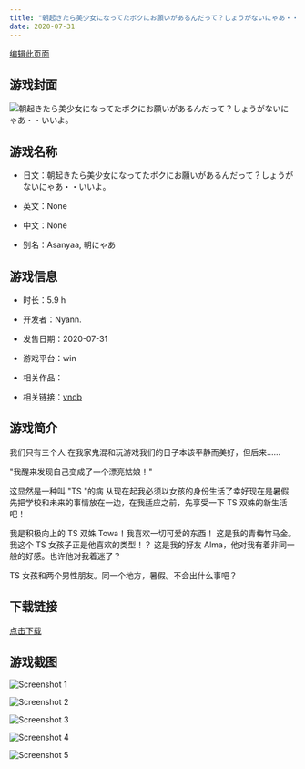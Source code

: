 ```yaml
---
title: "朝起きたら美少女になってたボクにお願いがあるんだって？しょうがないにゃあ・・いいよ。"
date: 2020-07-31
---
```

[编辑此页面](https://github.com/ACG-3/ADV3-source/blob/main/source/_posts/games/%E6%9C%9D%E8%B5%B7%E3%81%8D%E3%81%9F%E3%82%89%E7%BE%8E%E5%B0%91%E5%A5%B3%E3%81%AB%E3%81%AA%E3%81%A3%E3%81%A6%E3%81%9F%E3%83%9C%E3%82%AF%E3%81%AB%E3%81%8A%E9%A1%98%E3%81%84%E3%81%8C%E3%81%82%E3%82%8B%E3%82%93%E3%81%A0%E3%81%A3%E3%81%A6%EF%BC%9F%E3%81%97%E3%82%87%E3%81%86%E3%81%8C%E3%81%AA%E3%81%84%E3%81%AB%E3%82%83%E3%81%82%E3%83%BB%E3%83%BB%E3%81%84%E3%81%84%E3%82%88%E3%80%82.md)

## 游戏封面

![朝起きたら美少女になってたボクにお願いがあるんだって？しょうがないにゃあ・・いいよ。](https%3A//pan.timero.xyz/onedrive/img_lib_001/%E6%9C%9D%E8%B5%B7%E3%81%8D%E3%81%9F%E3%82%89%E7%BE%8E%E5%B0%91%E5%A5%B3%E3%81%AB%E3%81%AA%E3%81%A3%E3%81%A6%E3%81%9F%E3%83%9C%E3%82%AF%E3%81%AB%E3%81%8A%E9%A1%98%E3%81%84%E3%81%8C%E3%81%82%E3%82%8B%E3%82%93%E3%81%A0%E3%81%A3%E3%81%A6%EF%BC%9F%E3%81%97%E3%82%87%E3%81%86%E3%81%8C%E3%81%AA%E3%81%84%E3%81%AB%E3%82%83%E3%81%82%E3%83%BB%E3%83%BB%E3%81%84%E3%81%84%E3%82%88%E3%80%82_cover.avif)


## 游戏名称

- 日文：朝起きたら美少女になってたボクにお願いがあるんだって？しょうがないにゃあ・・いいよ。
- 英文：None
- 中文：None

- 别名：Asanyaa, 朝にゃあ


## 游戏信息

- 时长：5.9 h
- 开发者：Nyann.
- 发售日期：2020-07-31
- 游戏平台：win
- 相关作品：

- 相关链接：[vndb](https://vndb.org/v28209)


## 游戏简介

我们只有三个人 在我家鬼混和玩游戏我们的日子本该平静而美好，但后来......

"我醒来发现自己变成了一个漂亮姑娘！"

这显然是一种叫 "TS "的病 从现在起我必须以女孩的身份生活了幸好现在是暑假先把学校和未来的事情放在一边，在我适应之前，先享受一下 TS 双姝的新生活吧！

我是积极向上的 TS 双姝 Towa！我喜欢一切可爱的东西！
这是我的青梅竹马金。我这个 TS 女孩子正是他喜欢的类型！？
这是我的好友 Alma，他对我有着非同一般的好感。也许他对我着迷了？

TS 女孩和两个男性朋友。同一个地方，暑假。不会出什么事吧？




## 下载链接

[点击下载](https://pan.timero.xyz/onedrive/adv_lib_001/%E6%9C%9D%E8%B5%B7%E3%81%8D%E3%81%9F%E3%82%89%E7%BE%8E%E5%B0%91%E5%A5%B3%E3%81%AB%E3%81%AA%E3%81%A3%E3%81%A6%E3%81%9F%E3%83%9C%E3%82%AF%E3%81%AB%E3%81%8A%E9%A1%98%E3%81%84%E3%81%8C%E3%81%82%E3%82%8B%E3%82%93%E3%81%A0%E3%81%A3%E3%81%A6%EF%BC%9F%E3%81%97%E3%82%87%E3%81%86%E3%81%8C%E3%81%AA%E3%81%84%E3%81%AB%E3%82%83%E3%81%82%E3%83%BB%E3%83%BB%E3%81%84%E3%81%84%E3%82%88%E3%80%82)


## 游戏截图


![Screenshot 1](https%3A//pan.timero.xyz/onedrive/img_lib_001/%E6%9C%9D%E8%B5%B7%E3%81%8D%E3%81%9F%E3%82%89%E7%BE%8E%E5%B0%91%E5%A5%B3%E3%81%AB%E3%81%AA%E3%81%A3%E3%81%A6%E3%81%9F%E3%83%9C%E3%82%AF%E3%81%AB%E3%81%8A%E9%A1%98%E3%81%84%E3%81%8C%E3%81%82%E3%82%8B%E3%82%93%E3%81%A0%E3%81%A3%E3%81%A6%EF%BC%9F%E3%81%97%E3%82%87%E3%81%86%E3%81%8C%E3%81%AA%E3%81%84%E3%81%AB%E3%82%83%E3%81%82%E3%83%BB%E3%83%BB%E3%81%84%E3%81%84%E3%82%88%E3%80%82_Screenshot_1.avif)

![Screenshot 2](https%3A//pan.timero.xyz/onedrive/img_lib_001/%E6%9C%9D%E8%B5%B7%E3%81%8D%E3%81%9F%E3%82%89%E7%BE%8E%E5%B0%91%E5%A5%B3%E3%81%AB%E3%81%AA%E3%81%A3%E3%81%A6%E3%81%9F%E3%83%9C%E3%82%AF%E3%81%AB%E3%81%8A%E9%A1%98%E3%81%84%E3%81%8C%E3%81%82%E3%82%8B%E3%82%93%E3%81%A0%E3%81%A3%E3%81%A6%EF%BC%9F%E3%81%97%E3%82%87%E3%81%86%E3%81%8C%E3%81%AA%E3%81%84%E3%81%AB%E3%82%83%E3%81%82%E3%83%BB%E3%83%BB%E3%81%84%E3%81%84%E3%82%88%E3%80%82_Screenshot_2.avif)

![Screenshot 3](https%3A//pan.timero.xyz/onedrive/img_lib_001/%E6%9C%9D%E8%B5%B7%E3%81%8D%E3%81%9F%E3%82%89%E7%BE%8E%E5%B0%91%E5%A5%B3%E3%81%AB%E3%81%AA%E3%81%A3%E3%81%A6%E3%81%9F%E3%83%9C%E3%82%AF%E3%81%AB%E3%81%8A%E9%A1%98%E3%81%84%E3%81%8C%E3%81%82%E3%82%8B%E3%82%93%E3%81%A0%E3%81%A3%E3%81%A6%EF%BC%9F%E3%81%97%E3%82%87%E3%81%86%E3%81%8C%E3%81%AA%E3%81%84%E3%81%AB%E3%82%83%E3%81%82%E3%83%BB%E3%83%BB%E3%81%84%E3%81%84%E3%82%88%E3%80%82_Screenshot_3.avif)

![Screenshot 4](https%3A//pan.timero.xyz/onedrive/img_lib_001/%E6%9C%9D%E8%B5%B7%E3%81%8D%E3%81%9F%E3%82%89%E7%BE%8E%E5%B0%91%E5%A5%B3%E3%81%AB%E3%81%AA%E3%81%A3%E3%81%A6%E3%81%9F%E3%83%9C%E3%82%AF%E3%81%AB%E3%81%8A%E9%A1%98%E3%81%84%E3%81%8C%E3%81%82%E3%82%8B%E3%82%93%E3%81%A0%E3%81%A3%E3%81%A6%EF%BC%9F%E3%81%97%E3%82%87%E3%81%86%E3%81%8C%E3%81%AA%E3%81%84%E3%81%AB%E3%82%83%E3%81%82%E3%83%BB%E3%83%BB%E3%81%84%E3%81%84%E3%82%88%E3%80%82_Screenshot_4.avif)

![Screenshot 5](https%3A//pan.timero.xyz/onedrive/img_lib_001/%E6%9C%9D%E8%B5%B7%E3%81%8D%E3%81%9F%E3%82%89%E7%BE%8E%E5%B0%91%E5%A5%B3%E3%81%AB%E3%81%AA%E3%81%A3%E3%81%A6%E3%81%9F%E3%83%9C%E3%82%AF%E3%81%AB%E3%81%8A%E9%A1%98%E3%81%84%E3%81%8C%E3%81%82%E3%82%8B%E3%82%93%E3%81%A0%E3%81%A3%E3%81%A6%EF%BC%9F%E3%81%97%E3%82%87%E3%81%86%E3%81%8C%E3%81%AA%E3%81%84%E3%81%AB%E3%82%83%E3%81%82%E3%83%BB%E3%83%BB%E3%81%84%E3%81%84%E3%82%88%E3%80%82_Screenshot_5.avif)

